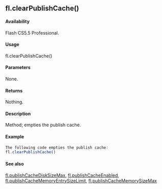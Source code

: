 ## fl.clearPublishCache()

#### Availability

Flash CS5.5 Professional.

#### Usage

fl.clearPublishCache()

#### Parameters

None.

#### Returns

Nothing.

#### Description

Method; empties the publish cache.

#### Example

```javascript
The following code empties the publish cache:
fl.clearPublishCache()

```
#### See also

[fl.publishCacheDiskSizeMax](#!wielmic/developers-animatesdk-docs/test/flash_object_(fl)/fl50.md), [fl.publishCacheEnabled](#!wielmic/developers-animatesdk-docs/test/flash_object_(fl)/fl51.md), [fl.publishCacheMemoryEntrySizeLimit](#!wielmic/developers-animatesdk-docs/test/flash_object_(fl)/fl52.md), [fl.publishCacheMemorySizeMax](#!wielmic/developers-animatesdk-docs/test/flash_object_(fl)/fl53.md)
